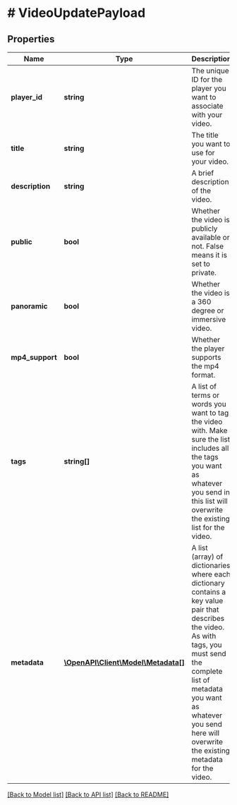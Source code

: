 # # VideoUpdatePayload

## Properties

Name | Type | Description | Notes
------------ | ------------- | ------------- | -------------
**player_id** | **string** | The unique ID for the player you want to associate with your video. | [optional]
**title** | **string** | The title you want to use for your video. | [optional]
**description** | **string** | A brief description of the video. | [optional]
**public** | **bool** | Whether the video is publicly available or not. False means it is set to private. | [optional]
**panoramic** | **bool** | Whether the video is a 360 degree or immersive video. | [optional]
**mp4_support** | **bool** | Whether the player supports the mp4 format. | [optional]
**tags** | **string[]** | A list of terms or words you want to tag the video with. Make sure the list includes all the tags you want as whatever you send in this list will overwrite the existing list for the video. | [optional]
**metadata** | [**\OpenAPI\Client\Model\Metadata[]**](Metadata.md) | A list (array) of dictionaries where each dictionary contains a key value pair that describes the video. As with tags, you must send the complete list of metadata you want as whatever you send here will overwrite the existing metadata for the video. | [optional]

[[Back to Model list]](../../README.md#models) [[Back to API list]](../../README.md#endpoints) [[Back to README]](../../README.md)
